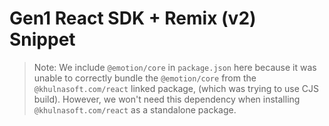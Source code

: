# Gen1 React SDK + Remix (v2) Snippet

> Note: We include `@emotion/core` in `package.json` here because it was unable to correctly bundle the `@emotion/core` from the `@khulnasoft.com/react` linked package, (which was trying to use CJS build). However, we won't need this dependency when installing `@khulnasoft.com/react` as a standalone package.
